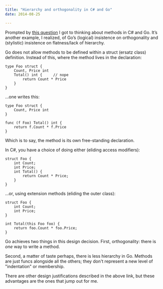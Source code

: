 ```yaml
---
title: "Hierarchy and orthogonality in C# and Go"
date: 2014-08-25

---
```


Prompted by [this question](https://groups.google.com/d/msg/golang-nuts/aJ6JiiIusqg/TJM09vOkv9YJ) I got to thinking about methods in C# and Go. It’s another example, I realized, of Go’s (logical) insistence on orthogonality and (stylistic) insistence on flatness/lack of hierarchy.

Go does not allow methods to be defined within a struct (ersatz class) definition. Instead of this, where the method lives in the declaration:

```
type Foo struct {  
    Count, Price int  
    Total() int {     // nope  
        return Count * Price  
    }  
}
```

…one writes this:

```
type Foo struct {  
    Count, Price int  
}

func (f Foo) Total() int {  
    return f.Count * f.Price  
}
```

Which is to say, the method is its own free-standing declaration.

In C#, you have a choice of doing either (eliding access modifiers):

```
struct Foo {  
    int Count;  
    int Price;  
    int Total() {  
        return Count * Price;  
    }  
}
```

...or, using extension methods (eliding the outer class):

```
struct Foo {  
    int Count;  
    int Price;  
}

int Total(this Foo foo) {  
    return foo.Count * foo.Price;  
}
```

Go achieves two things in this design decision. First, orthogonality: there is _one_ way to write a method.

Second, a matter of taste perhaps, there is less hierarchy in Go. Methods are just funcs alongside all the others; they don&#39;t represent a new level of &#34;indentation&#34; or membership.

There are other design justifications described in the above link, but these advantages are the ones that jump out for me.
